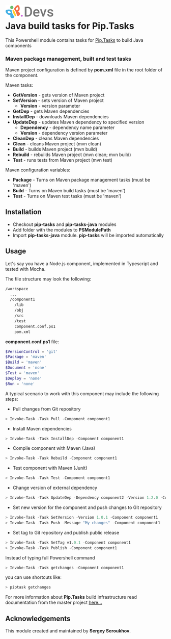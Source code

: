 # <img src="https://github.com/pip-tasks/pip-tasks/raw/master/artifacts/logo.png" alt="Pip.Devs Logo" style="max-width:30%"> <br/> Java build tasks for Pip.Tasks

This Powershell module contains tasks for [Pip.Tasks](https://github.com/pip-tasks/pip-tasks) to build Java components

### Maven package management, built and test tasks

Maven project configuration is defined by **pom.xml** file in the root folder of the component.

Maven tasks:
* **GetVersion** - gets version of Maven project
* **SetVersion** - sets version of Maven project
  - **Version** - version parameter
* **GetDep** - gets Maven dependencies
* **InstallDep** - downloads Maven dependencies 
* **UpdateDep** - updates Maven dependency to specified version
  - **Dependency** - dependency name parameter
  - **Version** - dependency version parameter
* **CleanDep** - cleans Maven dependencies
* **Clean** - cleans Maven project (mvn clean)
* **Build** - builds Maven project (mvn build)
* **Rebuild** - rebuilds Maven project (mvn clean; mvn build)
* **Test** - runs tests from Maven project (mvn test)

Maven configuration variables:
* **Package** - Turns on Maven package management tasks (must be 'maven')
* **Build** - Turns on Maven build tasks (must be 'maven')
* **Test** - Turns on Maven test tasks (must be 'maven')

## Installation

* Checkout **pip-tasks** and **pip-tasks-java** modules
* Add folder with the modules to **PSModulePath**
* Import **pip-tasks-java** module. **pip-tasks** will be imported automatically

## Usage

Let's say you have a Node.js component, implemented in Typescript and tested with Mocha.

The file structure may look the following:
```bash
/workspace
  ...
  /component1
    /lib
    /obj
    /src
    /test
    component.conf.ps1
    pom.xml
```

**component.conf.ps1** file:
```powershell
$VersionControl = 'git'
$Package = 'maven'
$Build = 'maven'
$Document = 'none'
$Test = 'maven'
$Deploy = 'none'
$Run = 'none'
```

A typical scenario to work with this component may include the following steps:

* Pull changes from Git repository
```powershell
> Invoke-Task -Task Pull -Component component1
```

* Install Maven dependencies
```powershell
> Invoke-Task -Task InstallDep -Component component1
```

* Compile component with Maven (Java)
```powershell
> Invoke-Task -Task Rebuild -Component component1
```

* Test component with Maven (Junit)
```powershell
> Invoke-Task -Task Test -Component component1
```

* Change version of external dependency
```powershell
> Invoke-Task -Task UpdateDep -Dependency component2 -Version 1.2.0 -Component component1
```

* Set new version for the component and push changes to Git repository
```powershell
> Invoke-Task -Task SetVersion -Version 1.0.1 -Component component1
> Invoke-Task -Task Push -Message "My changes" -Component component1
```

* Set tag to Git repository and publish public release
```powershell
> Invoke-Task -Task SetTag v1.0.1 -Component component1
> Invoke-Task -Task Publish -Component component1
```

Instead of typing full Powershell command 
```powershell
> Invoke-Task -Task getchanges -Component component1
```
you can use shortcuts like:
```powershell
> piptask getchanges
```

For more information about **Pip.Tasks** build infrastructure read documentation 
from the master project [here...](https://github.com/pip-tasks/pip-tasks)
## Acknowledgements

This module created and maintained by **Sergey Seroukhov**.
